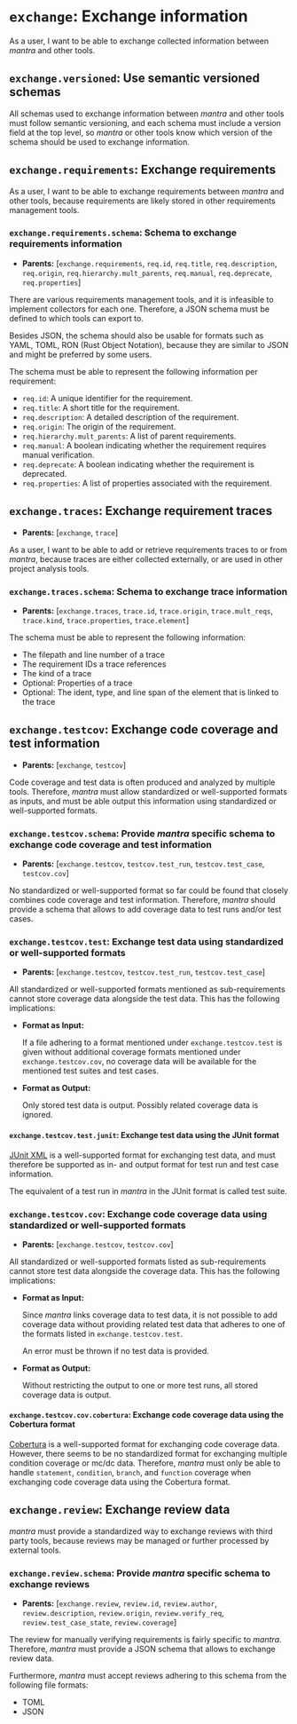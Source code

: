 # `exchange`: Exchange information

As a user, I want to be able to exchange collected information between *mantra* and other tools.

## `exchange.versioned`: Use semantic versioned schemas

All schemas used to exchange information between *mantra* and other tools must follow semantic versioning,
and each schema must include a version field at the top level, so *mantra* or other tools know which version of the schema should be used to exchange information.

## `exchange.requirements`: Exchange requirements

As a user, I want to be able to exchange requirements between *mantra* and other tools,
because requirements are likely stored in other requirements management tools.

### `exchange.requirements.schema`: Schema to exchange requirements information

- **Parents:** [`exchange.requirements`, `req.id`, `req.title`, `req.description`, `req.origin`, `req.hierarchy.mult_parents`, `req.manual`, `req.deprecate`, `req.properties`]

There are various requirements management tools, and it is infeasible to implement collectors for each one.
Therefore, a JSON schema must be defined to which tools can export to.

Besides JSON, the schema should also be usable for formats such as YAML, TOML, RON (Rust Object Notation),
because they are similar to JSON and might be preferred by some users.

The schema must be able to represent the following information per requirement:

- `req.id`: A unique identifier for the requirement.
- `req.title`: A short title for the requirement.
- `req.description`: A detailed description of the requirement.
- `req.origin`: The origin of the requirement.
- `req.hierarchy.mult_parents`: A list of parent requirements.
- `req.manual`: A boolean indicating whether the requirement requires manual verification.
- `req.deprecate`: A boolean indicating whether the requirement is deprecated.
- `req.properties`: A list of properties associated with the requirement.

## `exchange.traces`: Exchange requirement traces

- **Parents:** [`exchange`, `trace`]

As a user, I want to be able to add or retrieve requirements traces to or from *mantra*,
because traces are either collected externally, or are used in other project analysis tools.

### `exchange.traces.schema`: Schema to exchange trace information

- **Parents:** [`exchange.traces`, `trace.id`, `trace.origin`, `trace.mult_reqs`, `trace.kind`, `trace.properties`, `trace.element`]

The schema must be able to represent the following information:

- The filepath and line number of a trace
- The requirement IDs a trace references
- The kind of a trace
- Optional: Properties of a trace
- Optional: The ident, type, and line span of the element that is linked to the trace

## `exchange.testcov`: Exchange code coverage and test information

- **Parents:** [`exchange`, `testcov`]

Code coverage and test data is often produced and analyzed by multiple tools.
Therefore, *mantra* must allow standardized or well-supported formats as inputs,
and must be able output this information using standardized or well-supported formats.

### `exchange.testcov.schema`: Provide *mantra* specific schema to exchange code coverage and test information

- **Parents:** [`exchange.testcov`, `testcov.test_run`, `testcov.test_case`, `testcov.cov`]

No standardized or well-supported format so far could be found that closely combines code coverage and test information.
Therefore, *mantra* should provide a schema that allows to add coverage data to test runs and/or test cases.

### `exchange.testcov.test`: Exchange test data using standardized or well-supported formats

- **Parents:** [`exchange.testcov`, `testcov.test_run`, `testcov.test_case`]

All standardized or well-supported formats mentioned as sub-requirements
cannot store coverage data alongside the test data.
This has the following implications:

- **Format as Input:**

  If a file adhering to a format mentioned under `exchange.testcov.test` is given
  without additional coverage formats mentioned under `exchange.testcov.cov`,
  no coverage data will be available for the mentioned test suites and test cases.

- **Format as Output:**

  Only stored test data is output.
  Possibly related coverage data is ignored.

#### `exchange.testcov.test.junit`: Exchange test data using the JUnit format

[JUnit XML](https://llg.cubic.org/docs/junit/) is a well-supported format for exchanging test data,
and must therefore be supported as in- and output format for test run and test case information.

The equivalent of a test run in *mantra* in the JUnit format is called test suite.

### `exchange.testcov.cov`: Exchange code coverage data using standardized or well-supported formats

- **Parents:** [`exchange.testcov`, `testcov.cov`]

All standardized or well-supported formats listed as sub-requirements
cannot store test data alongside the coverage data.
This has the following implications:

- **Format as Input:**

  Since *mantra* links coverage data to test data, it is not possible to add coverage data
  without providing related test data that adheres to one of the formats listed in `exchange.testcov.test`.

  An error must be thrown if no test data is provided.

- **Format as Output:**

  Without restricting the output to one or more test runs,
  all stored coverage data is output.

#### `exchange.testcov.cov.cobertura`: Exchange code coverage data using the Cobertura format

[Cobertura](https://github.com/gcovr/gcovr/blob/main/tests/cobertura.coverage-04.dtd)
is a well-supported format for exchanging code coverage data.
However, there seems to be no standardized format for exchanging multiple condition coverage or mc/dc data.
Therefore, *mantra* must only be able to handle `statement`, `condition`, `branch`, and `function` coverage
when exchanging code coverage data using the Cobertura format.

## `exchange.review`: Exchange review data

*mantra* must provide a standardized way to exchange reviews
with third party tools, because reviews may be managed
or further processed by external tools.

### `exchange.review.schema`: Provide *mantra* specific schema to exchange reviews

- **Parents:** [`exchange.review`, `review.id`, `review.author`, `review.description`, `review.origin`, `review.verify_req`, `review.test_case_state`,
`review.coverage`]

The review for manually verifying requirements is fairly specific to *mantra*.
Therefore, *mantra* must provide a JSON schema that allows to exchange review data.

Furthermore, *mantra* must accept reviews adhering to this schema from the following file formats:

- TOML
- JSON
